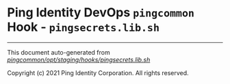 
# Ping Identity DevOps `pingcommon` Hook - `pingsecrets.lib.sh`

---
This document auto-generated from _[pingcommon/opt/staging/hooks/pingsecrets.lib.sh](https://github.com/pingidentity/pingidentity-docker-builds/blob/master/pingcommon/opt/staging/hooks/pingsecrets.lib.sh)_

Copyright (c) 2021 Ping Identity Corporation. All rights reserved.
